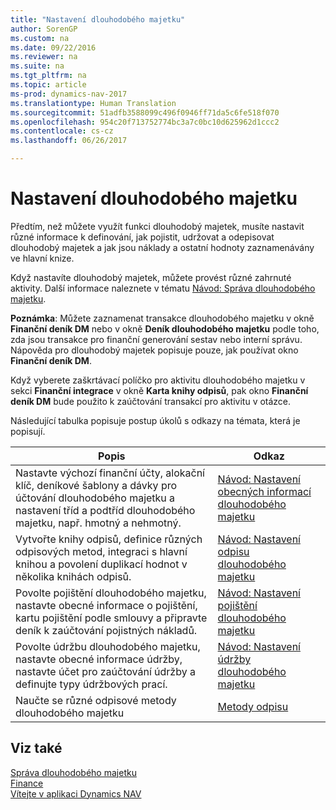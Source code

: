 ```yaml
---
title: "Nastavení dlouhodobého majetku"
author: SorenGP
ms.custom: na
ms.date: 09/22/2016
ms.reviewer: na
ms.suite: na
ms.tgt_pltfrm: na
ms.topic: article
ms-prod: dynamics-nav-2017
ms.translationtype: Human Translation
ms.sourcegitcommit: 51adfb3588099c496f0946ff71da5c6fe518f070
ms.openlocfilehash: 954c20f713752774bc3a7c0bc10d625962d1ccc2
ms.contentlocale: cs-cz
ms.lasthandoff: 06/26/2017

---
```


# <a name="set-up-fixed-assets"></a>Nastavení dlouhodobého majetku
Předtím, než můžete využít funkci dlouhodobý majetek, musíte nastavit různé informace k definování, jak pojistit, udržovat a odepisovat dlouhodobý majetek a jak jsou náklady a ostatní hodnoty zaznamenávány ve hlavní knize.

Když nastavíte dlouhodobý majetek, můžete provést různé zahrnuté aktivity. Další informace naleznete v tématu [Návod: Správa dlouhodobého majetku](fa-manage.md).

**Poznámka**: Můžete zaznamenat transakce dlouhodobého majetku v okně **Finanční deník DM** nebo v okně **Deník dlouhodobého majetku** podle toho, zda jsou transakce pro finanční generování sestav nebo interní správu. Nápověda pro dlouhodobý majetek popisuje pouze, jak používat okno **Finanční deník DM**.

Když vyberete zaškrtávací políčko pro aktivitu dlouhodobého majetku v sekci **Finanční integrace** v okně **Karta knihy odpisů**, pak okno **Finanční deník DM** bude použito k zaúčtování transakcí pro aktivitu v otázce.

Následující tabulka popisuje postup úkolů s odkazy na témata, která je popisují.

| Popis | Odkaz |  
|----|-----|  
|Nastavte výchozí finanční účty, alokační klíč, deníkové šablony a dávky pro účtování dlouhodobého majetku a nastavení tříd a podtříd dlouhodobého majetku, např. hmotný a nehmotný.|[Návod: Nastavení obecných informací dlouhodobého majetku](fa-how-setup-general.md)|  
|Vytvořte knihy odpisů, definice různých odpisových metod, integraci s hlavní knihou a povolení duplikací hodnot v několika knihách odpisů.|[Návod: Nastavení odpisu dlouhodobého majetku](fa-how-setup-depreciation.md)|
|Povolte pojištění dlouhodobého majetku, nastavte obecné informace o pojištění, kartu pojištění podle smlouvy a připravte deník k zaúčtování pojistných nákladů.|[Návod: Nastavení pojištění dlouhodobého majetku](fa-how-setup-insurance.md)|
|Povolte údržbu dlouhodobého majetku, nastavte obecné informace údržby, nastavte účet pro zaúčtování údržby a definujte typy údržbových prací.|[Návod: Nastavení údržby dlouhodobého majetku](fa-how-setup-maintenance.md)|
|Naučte se různé odpisové metody dlouhodobého majetku|[Metody odpisu](fa-depreciation-methods.md)|

## <a name="see-also"></a>Viz také
[Správa dlouhodobého majetku](fa-manage.md)  
[Finance](finance-setup.md)  
[Vítejte v aplikaci Dynamics NAV](across-get-started.md)

